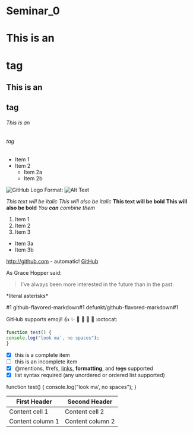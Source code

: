 # Seminar_0

# This is an <h1> tag
## This is an <h2> tag
###### This is an <h6> tag
  
* Item 1
* Item 2
  * Item 2a
  * Item 2b
  
![GitHub Logo](http://kyrosacademy.com/wp-content/uploads/Python.jpg)
Format: ![Alt Text](url)

*This text will be italic*
_This will also be italic_
**This text will be bold**
__This will also be bold__
*You **can** combine them*

1. Item 1
2. Item 2
3. Item 3
  * Item 3a
  * Item 3b
  
http://github.com - automatic!
[GitHub](http://github.com)

As Grace Hopper said:
> I’ve always been more interested
> in the future than in the past.

\*literal asterisks\*

#1
github-flavored-markdown#1
defunkt/github-flavored-markdown#1

GitHub supports emoji!
:+1: :sparkles: :camel: :tada:
:rocket: :metal: :octocat:

```javascript
function test() {
console.log("look ma’, no spaces");
}
```
- [x] this is a complete item
- [ ] this is an incomplete item
- [x] @mentions, #refs, [links](),
**formatting**, and <del>tags</del>
supported
- [x] list syntax required (any
unordered or ordered list
supported)

function test() {
console.log("look ma’, no spaces");
}

First Header | Second Header
------------ | -------------
Content cell 1 | Content cell 2
Content column 1 | Content column 2
